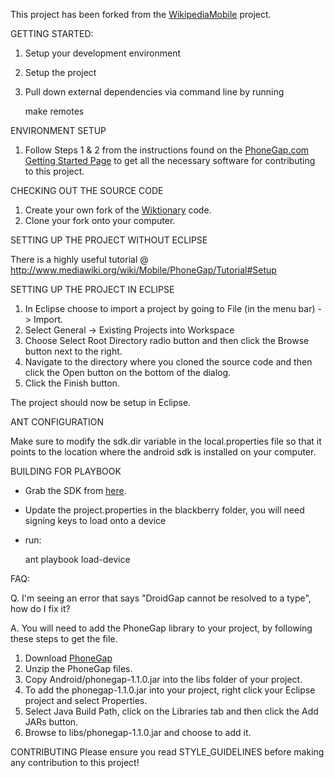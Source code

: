 This project has been forked from the <a href="https://github.com/wikimedia/WikipediaMobile">WikipediaMobile</a> project.

GETTING STARTED:

1. Setup your development environment
2. Setup the project
3. Pull down external dependencies via command line by running

	make remotes


ENVIRONMENT SETUP

1. Follow Steps 1 & 2 from the instructions found on the <a href="http://www.phonegap.com/start" target="_blank">PhoneGap.com Getting Started Page</a> to get all the necessary software for contributing to this project.

CHECKING OUT THE SOURCE CODE

1. Create your own fork of the <a href="https://github.com/wikimedia/WiktionaryMobile" target="_blank">Wiktionary</a> code.
2. Clone your fork onto your computer.
                            
SETTING UP THE PROJECT WITHOUT ECLIPSE

There is a highly useful tutorial @
http://www.mediawiki.org/wiki/Mobile/PhoneGap/Tutorial#Setup

SETTING UP THE PROJECT IN ECLIPSE

1. In Eclipse choose to import a project by going to File (in the menu bar) -> Import.
2. Select General -> Existing Projects into Workspace	
3. Choose Select Root Directory radio button and then click the Browse button next to the right. 
4. Navigate to the directory where you cloned the source code and then click the Open button on the bottom of the dialog.
5. Click the Finish button.

The project should now be setup in Eclipse.

ANT CONFIGURATION

Make sure to modify the sdk.dir variable in the local.properties file so that it points to the location where the android sdk is installed on your computer.

BUILDING FOR PLAYBOOK

- Grab the SDK from <a href="https://bdsc.webapps.blackberry.com/html5/download/sdk">here</a>.
- Update the project.properties in the blackberry folder, you will need signing keys to load onto a device
- run:

    ant playbook load-device


FAQ:
                    
Q. I'm seeing an error that says "DroidGap cannot be resolved to a type", how do I fix it?

A. You will need to add the PhoneGap library to your project, by following these steps to get the file.

1. Download <a href="https://github.com/phonegap/phonegap" target="_blank">PhoneGap</a>
2. Unzip the PhoneGap files.  
3. Copy Android/phonegap-1.1.0.jar into the libs folder of your project.
4. To add the phonegap-1.1.0.jar into your project, right click your Eclipse project and select Properties. 
5. Select Java Build Path, click on the Libraries tab and then click the Add JARs button.
6. Browse to libs/phonegap-1.1.0.jar and choose to add it.

CONTRIBUTING
Please ensure you read STYLE_GUIDELINES before making any contribution to this project!
